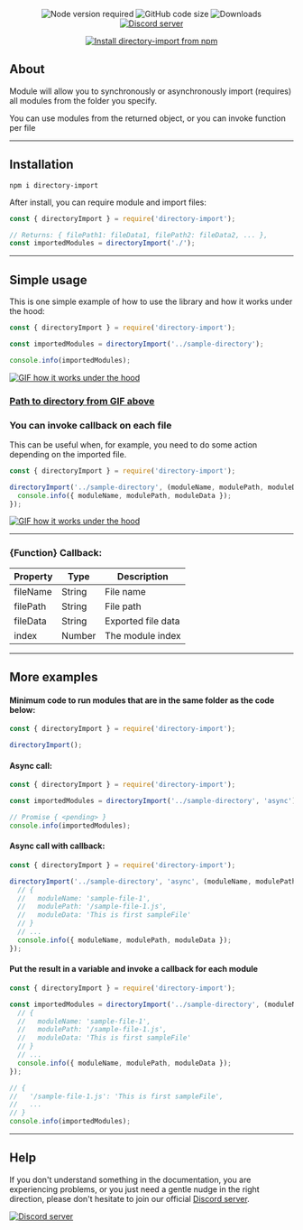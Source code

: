 <!--suppress HtmlDeprecatedAttribute -->
<div align="center">
  <p>
    <img src="https://img.shields.io/node/v/directory-import" alt="Node version required">
    <img src="https://img.shields.io/github/languages/code-size/KiiDii/directory-import" alt="GitHub code size">
    <img src="https://img.shields.io/npm/dt/directory-import" alt="Downloads">
    <a href="https://discord.gg/ADFYZtJ">
      <img src="https://img.shields.io/discord/219557939466338304?label=Discord%20chat%20(rus)" alt="Discord server">
    </a>
  </p>
  <p>
    <a href="https://nodei.co/npm/directory-import">
      <img src="https://nodei.co/npm/directory-import.png?compact=true" alt="Install directory-import from npm">
    </a>
  </p>
</div>

## About

Module will allow you to synchronously or asynchronously import (requires) all modules from the folder you specify.

You can use modules from the returned object, or you can invoke function per file

---

## Installation

```
npm i directory-import
```

After install, you can require module and import files:

```javascript
const { directoryImport } = require('directory-import');

// Returns: { filePath1: fileData1, filePath2: fileData2, ... },
const importedModules = directoryImport('./');
```

---

## Simple usage

This is one simple example of how to use the library and how it works under the hood:

```javascript
const { directoryImport } = require('directory-import');

const importedModules = directoryImport('../sample-directory');

console.info(importedModules);
```

<a href="https://github.com/KiiDii/directory-import/blob/master/media/directory-import-example.gif">
  <img src="https://github.com/KiiDii/directory-import/blob/master/media/directory-import-example.gif?raw=true" alt="GIF how it works under the hood">
</a>

### [Path to directory from GIF above][pathToDirectoryFromGif]

### You can invoke callback on each file

This can be useful when, for example, you need to do some action depending on the imported file.

```javascript
const { directoryImport } = require('directory-import');

directoryImport('../sample-directory', (moduleName, modulePath, moduleData) => {
  console.info({ moduleName, modulePath, moduleData });
});
```

<a href="https://github.com/KiiDii/directory-import/blob/master/media/directory-import-example-with-callback.gif">
  <img src="https://github.com/KiiDii/directory-import/blob/master/media/directory-import-example-with-callback.gif?raw=true" alt="GIF how it works under the hood">
</a>

---

### {Function} Callback:

| Property | Type   | Description        |
| -------- | ------ | ------------------ |
| fileName | String | File name          |
| filePath | String | File path          |
| fileData | String | Exported file data |
| index    | Number | The module index   |

---

## More examples

#### Minimum code to run modules that are in the same folder as the code below:

```javascript
const { directoryImport } = require('directory-import');

directoryImport();
```

#### Async call:

```javascript
const { directoryImport } = require('directory-import');

const importedModules = directoryImport('../sample-directory', 'async');

// Promise { <pending> }
console.info(importedModules);
```

#### Async call with callback:

```javascript
const { directoryImport } = require('directory-import');

directoryImport('../sample-directory', 'async', (moduleName, modulePath, moduleData) => {
  // {
  //   moduleName: 'sample-file-1',
  //   modulePath: '/sample-file-1.js',
  //   moduleData: 'This is first sampleFile'
  // }
  // ...
  console.info({ moduleName, modulePath, moduleData });
});
```

#### Put the result in a variable and invoke a callback for each module

```javascript
const { directoryImport } = require('directory-import');

const importedModules = directoryImport('../sample-directory', (moduleName, modulePath, moduleData) => {
  // {
  //   moduleName: 'sample-file-1',
  //   modulePath: '/sample-file-1.js',
  //   moduleData: 'This is first sampleFile'
  // }
  // ...
  console.info({ moduleName, modulePath, moduleData });
});

// {
//   '/sample-file-1.js': 'This is first sampleFile',
//   ...
// }
console.info(importedModules);
```

---

## Help

If you don't understand something in the documentation, you are experiencing problems, or you just need a gentle nudge in the right direction, please don't hesitate to join our official [Discord server][discordServer].

<a href="https://discord.gg/ADFYZtJ">
  <img src="https://img.shields.io/discord/219557939466338304?label=Discord%20chat" alt="Discord server">
</a>

[pathToDirectoryFromGif]: https://github.com/KiiDii/directory-import/tree/master/sample-directory
[regex101]: https://regex101.com/r/mp8lkk/1
[webpackExample]: https://github.com/KiiDii/directory-import#using-with-webpack
[discordServer]: https://discord.gg/ADFYZtJ
[jsFileIcon]: https://www.flaticon.com/svg/static/icons/svg/2306/2306122.svg 'Logo Title Text 2'
